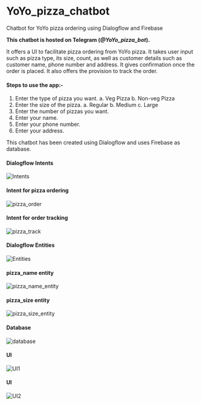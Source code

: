 # YoYo_pizza_chatbot
Chatbot for YoYo pizza ordering using Dialogflow and Firebase

**This chatbot is hosted on Telegram (_@YoYo_pizza_bot_).**

It offers a UI to facilitate pizza ordering from YoYo pizza. It takes user input such as pizza type, its size, count, as well as customer details such as customer name, phone number and address. It gives confirmation once the order is placed. It also offers the provision to track the order.

#### Steps to use the app:-
1. Enter the type of pizza you want.
  a. Veg Pizza
  b. Non-veg Pizza
2. Enter the size of the pizza.
  a. Regular
  b. Medium
  c. Large
3. Enter the number of pizzas you want.
4. Enter your name.
5. Enter your phone number.
6. Enter your address.

This chatbot has been created using Dialogflow and uses Firebase as database.

#### Dialogflow Intents 

![Intents](/img/intents.png)

#### Intent for pizza ordering

![pizza_order](/img/pizza_order.png)

#### Intent for order tracking

![pizza_track](/img/pizza_track.png)

#### Dialogflow Entities

![Entities](/img/entities.png)

#### pizza_name entity

![pizza_name_entity](/img/pizza_name_entity.png)

#### pizza_size entity

![pizza_size_entity](/img/pizza_size_entity.png)

#### Database

![database](/img/database.png)

#### UI

![UI1](/img/UI1.PNG)

#### UI

![UI2](/img/UI2.PNG)
